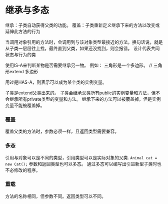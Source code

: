 # 继承与多态

继承：子类自动获得父类的功能。
覆盖：子类重新定义继承下来的方法以改变或延伸此方法的行为


当调用对象引用的方法时，会调用到与该对象类型最接近的方法，换句话说，就是从子类一层层往上找，最终直到父类，如果还没找到，则会报错。
设计代表共同状态与行为的类

使用IS-A来判断某物是否需要继承另一物。
例如： 三角形是一个多边形。 // 三角形extend 多边形

用过是HAS-A，则表示可以成为某个类的实例变量。

子类是extend父类出来的。
子类会继承父类所有public的实例变量和方法，但不会继承所有private类型的变量和方法。
继承下来的方法可以被覆盖掉，但是实例变量不能被覆盖掉。
### 覆盖
覆盖父类的方法时，参数必须一样，且返回类型需要兼容。

### 多态
引用与对象可以是不同的类型，引用类型可以是实际对象的父类.
`Animal cat = new Cat();`
参数和返回类型也可以多态。
通过多态可以编写出引进新型子类时也不必修改的程序。

### 重载
方法的名称相同，但参数不同。返回类型可以不同。
